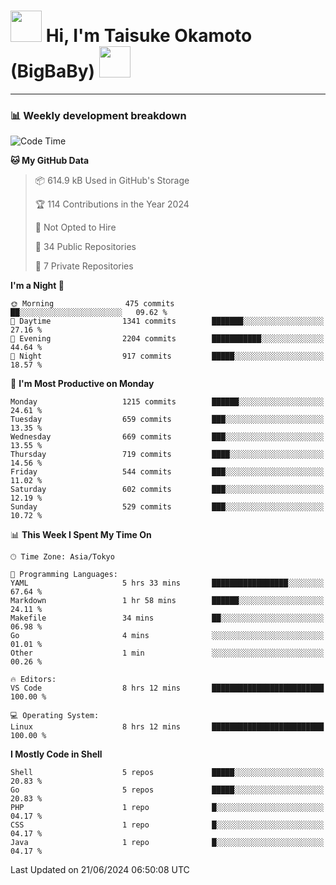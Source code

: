 <!-- Title -->
<h1>
    <img src="https://media.tenor.com/TlyRveJkgo4AAAAi/cloud-cloud-strife.gif" width="50"/> 
    Hi, I'm Taisuke Okamoto (BigBaBy) 
    <img src="https://media.tenor.com/TlyRveJkgo4AAAAi/cloud-cloud-strife.gif" width="50"/>
</h1>

---

<h3> 📊 Weekly development breakdown </h3>
<!-- waka-readme-stats -->

<!--START_SECTION:waka-->
![Code Time](http://img.shields.io/badge/Code%20Time-1%2C773%20hrs%2043%20mins-blue)

**🐱 My GitHub Data** 

> 📦 614.9 kB Used in GitHub's Storage 
 > 
> 🏆 114 Contributions in the Year 2024
 > 
> 🚫 Not Opted to Hire
 > 
> 📜 34 Public Repositories 
 > 
> 🔑 7 Private Repositories 
 > 
**I'm a Night 🦉** 

```text
🌞 Morning                475 commits         ██░░░░░░░░░░░░░░░░░░░░░░░   09.62 % 
🌆 Daytime                1341 commits        ███████░░░░░░░░░░░░░░░░░░   27.16 % 
🌃 Evening                2204 commits        ███████████░░░░░░░░░░░░░░   44.64 % 
🌙 Night                  917 commits         █████░░░░░░░░░░░░░░░░░░░░   18.57 % 
```
📅 **I'm Most Productive on Monday** 

```text
Monday                   1215 commits        ██████░░░░░░░░░░░░░░░░░░░   24.61 % 
Tuesday                  659 commits         ███░░░░░░░░░░░░░░░░░░░░░░   13.35 % 
Wednesday                669 commits         ███░░░░░░░░░░░░░░░░░░░░░░   13.55 % 
Thursday                 719 commits         ████░░░░░░░░░░░░░░░░░░░░░   14.56 % 
Friday                   544 commits         ███░░░░░░░░░░░░░░░░░░░░░░   11.02 % 
Saturday                 602 commits         ███░░░░░░░░░░░░░░░░░░░░░░   12.19 % 
Sunday                   529 commits         ███░░░░░░░░░░░░░░░░░░░░░░   10.72 % 
```


📊 **This Week I Spent My Time On** 

```text
🕑︎ Time Zone: Asia/Tokyo

💬 Programming Languages: 
YAML                     5 hrs 33 mins       █████████████████░░░░░░░░   67.64 % 
Markdown                 1 hr 58 mins        ██████░░░░░░░░░░░░░░░░░░░   24.11 % 
Makefile                 34 mins             ██░░░░░░░░░░░░░░░░░░░░░░░   06.98 % 
Go                       4 mins              ░░░░░░░░░░░░░░░░░░░░░░░░░   01.01 % 
Other                    1 min               ░░░░░░░░░░░░░░░░░░░░░░░░░   00.26 % 

🔥 Editors: 
VS Code                  8 hrs 12 mins       █████████████████████████   100.00 % 

💻 Operating System: 
Linux                    8 hrs 12 mins       █████████████████████████   100.00 % 
```

**I Mostly Code in Shell** 

```text
Shell                    5 repos             █████░░░░░░░░░░░░░░░░░░░░   20.83 % 
Go                       5 repos             █████░░░░░░░░░░░░░░░░░░░░   20.83 % 
PHP                      1 repo              █░░░░░░░░░░░░░░░░░░░░░░░░   04.17 % 
CSS                      1 repo              █░░░░░░░░░░░░░░░░░░░░░░░░   04.17 % 
Java                     1 repo              █░░░░░░░░░░░░░░░░░░░░░░░░   04.17 % 
```




 Last Updated on 21/06/2024 06:50:08 UTC
<!--END_SECTION:waka-->
